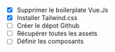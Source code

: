 - [x] Supprimer le boilerplate Vue.Js
- [x] Installer Tailwind.css
- [ ] Créer le dépot Github
- [ ] Récupérer toutes les assets
- [ ] Définir les composants
